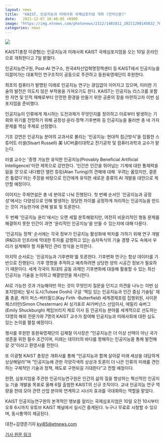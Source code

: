 ```yaml
---
layout: news
title:  "KAIST, 인공지능과 미래사회 국제심포지엄 개최 (전자신문)"
date:   2021-12-07 16:40:05 +0900
image: "https://img.etnews.com/photonews/2112/1481811_20211208145032_761_0001.jpg"
categories: news
---
```


![](https://img.etnews.com/photonews/2112/1481811_20211208145032_761_0001.jpg)


KAIST(총장 이광형)는 인공지능과 미래사회 KAIST 국제심포지엄을 오는 10일 온라인으로 개최한다고 7일 밝혔다.

인공지능연구원, Post-AI 연구소, 한국4차산업혁명정책센터 등 KAIST에서 인공지능을 이끌어가는 대표적인 연구조직이 공동으로 주관하고 동원육영재단이 후원한다.

최초의 컴퓨터가 발명된 이래로 인공지능 연구는 끊임없이 이어지고 있으며, 이러한 기술의 발전은 의도치 않은 부작용을 가져오기도 한다. KAIST는 인공지능 리스크를 포함한 자연 및 인적 재해로부터 안전한 환경을 만들기 위한 공론의 장을 마련하고자 이번 심포지엄을 준비했다.

인공지능이 인류에게 제시하는 도전과제가 무엇인지를 정의하고 이로부터 발생하는 기회와 위기를 전망하기 위해 공정성·윤리·정책·기후변화 등 인공지능을 둘러싼 총 네 가지 문제를 핵심 주제로 선정했다.

기조 강연은 인공지능 분야의 교과서로 불리는 '인공지능: 현대적 접근방식'을 집필한 스튜어트 러셀(Stuart Russell) 美 UC버클리대학교 전기공학 및 컴퓨터과학과 교수가 맡는다.

러셀 교수는 '증명 가능한 유익한 인공지능(Provably Beneficial Artificial Intelligence)'이란 제목으로 강연한다. '인간은 인간을 뛰어넘는 기계에 대한 통제력을 잃을 것'으로 내다봤던 앨런 튜링(Alan Turing)의 견해에 대해 `우려는 옳았지만, 결론은 틀렸다'라는 주장을 바탕으로 인간에게 유익한 새로운 종류의 AI 개발을 대안으로 제안할 예정이다.

이어지는 주제연설은 총 네 분야로 나눠 진행된다. 첫 번째 순서인 `인공지능과 공정성'에서는 다양성으로 인해 발생하는 정당한 차이를 공정하게 처리하는 인공지능을 만드는 것이 가능한가에 관해 발표 및 토론한다.

두 번째 '인공지능 윤리'에서는 오랜 세월 분투해왔지만, 여전히 비윤리적인 행동 문제를 해결하지 못한 인간이 과연 '윤리적인 인공지능'을 만들 수 있는지에 대해 다룬다.

'인공지능 정책' 순서에는 각국 정부가 인공지능 활성화에 박차를 가하기 위해 연구 개발(R&D)과 인프라에 막대한 투자를 감행하고 있는 승자독식의 기술 경쟁 구도 속에서 우리가 설계해야 할 자율적인 관리 방식을 논의한다.

마지막 순서로는 `인공지능과 기후변화'를 토론한다. 기후변화 연구는 항상 데이터를 기반으로 진행된다. 기후 영향을 추적하고 예측하려면 상당한 양의 시공간 정보가 필요하기 때문이다. 세계 각국이 최대의 공동 과제인 기후변화에 대응해 활용할 수 있는 최신 인공지능 기술을 논의하고 해결방안을 제시한다.

AI로 가능한 것과 가능해야만 하는 것이 무엇인지 질문을 던지고 의견을 나누는 이번 심포지엄에는 털시 도시(Tulsee Doshi) 구글 '책임 있는 인공지능과 인간 중심 기술팀' 제품 총괄, 케이 퍼스-버터필드(Kay Firth -Butterfield) 세계경제포럼 집행위원, 사이몬 체스터만(Simon Chesterman) AI 싱가포르 AI거버넌스 선임이사, 에밀리 슉버그(Emily Shuckburgh) 케임브리지 제로 이사 등 인공지능 분야를 세계적으로 선도하는 13명의 해외 전문가와 7명의 KAIST 교수가 참여해 인공지능과 미래사회에 대한 심도 있는 논의를 펼칠 예정이다.

행사를 후원한 동원육영재단의 김재철 이사장은 “인공지능은 더 이상 선택이 아닌 국가 생존을 위한 필수 조건이며, 미래는 데이터의 바다를 항해하는 인공지능을 통해 발전해갈 것”이라고 환영사를 전한다.

또 이광형 KAIST 총장은 개회사를 통해 “인공지능과 함께 살아갈 미래 세상을 대담하게 상상해달라”며 “인공지능에 관한 각양각색의 상상과 토론이 더 나은 인류의 미래를 견인하는 구체적인 기술과 정책, 제도로 구현되길 기대한다”고 전할 예정이다.

한편, 심포지엄을 주관한 인공지능연구원은 인간의 삶의 질을 향상하는 혁신적인 인공지능 기술 개발을 목표로 올해 6월 출범한 KAIST의 신규 조직이다. 교내 인공지능 연구 역량을 한데 모아 관련 산업 분야와 연계하고 시너지 효과를 극대화하는 역할을 맡았다.

KAIST 인공지능연구원의 본격적인 행보를 알리는 국제심포지엄은 10일 오전 10시부터 오후 6시까지 유튜브 KAIST 채널에서 실시간 중계된다. 누구나 무료로 시청할 수 있으며, 동시통역이 제공된다.

대전=김영준기자 kyj85@etnews.com

[기사 원문 링크](https://www.etnews.com/20211207000234)

